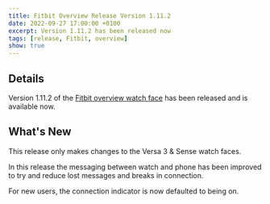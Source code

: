 ```yaml
---
title: Fitbit Overview Release Version 1.11.2
date: 2022-09-27 17:00:00 +0100
excerpt: Version 1.11.2 has been released now
tags: [release, Fitbit, overview]
show: true
---
```


## Details

Version 1.11.2 of the [Fitbit overview watch face](https://gallery.Fitbit.com/details/7c4f7506-8ed8-4eb9-84e3-28b85671f26b) has been released and is available now.

## What's New

This release only makes changes to the Versa 3 & Sense watch faces.

In this release the messaging between watch and phone has been improved to try and reduce lost messages and breaks in connection.

For new users, the connection indicator is now defaulted to being on.
